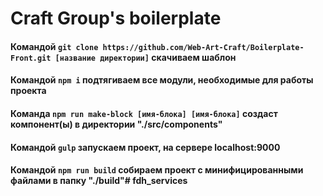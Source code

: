 # Craft Group's boilerplate
#### Командой ```git clone https://github.com/Web-Art-Craft/Boilerplate-Front.git [название директории]``` скачиваем шаблон
#### Командой ```npm i``` подтягиваем все модули, необходимые для работы проекта
#### Команда ```npm run make-block [имя-блока] [имя-блока]``` создаст компонент(ы) в директории "./src/components"
#### Командой ```gulp``` запуcкаем проект, на сервере localhost:9000
#### Командой ```npm run build``` собираем проект с минифицированными файлами в папку "./build"# fdh_services
